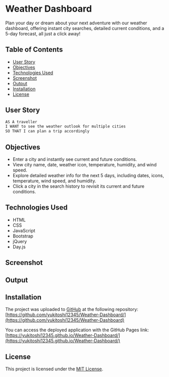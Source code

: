 # Weather Dashboard
Plan your day or dream about your next adventure with our weather dashboard, offering instant city searches, detailed current conditions, and a 5-day forecast, all just a click away!

## Table of Contents

- [User Story](#user-story)
- [Objectives](#objectives)
- [Technologies Used](#technologies-used)
- [Screenshot](#screenshot)
- [Output](#output)
- [Installation](#installation)
- [License](#license)


## User Story

```md
AS A traveller
I WANT to see the weather outlook for multiple cities
SO THAT I can plan a trip accordingly
```

## Objectives
- Enter a city and instantly see current and future conditions.
- View city name, date, weather icon, temperature, humidity, and wind speed.
- Explore detailed weather info for the next 5 days, including dates, icons, temperature, wind speed, and humidity.
- Click a city in the search history to revisit its current and future conditions.

## Technologies Used
- HTML
- CSS
- JavaScript
- Bootstrap 
- jQuery
- Day.js

## Screenshot



## Output



## Installation
The project was uploaded to [GitHub](https://github.com/) at the following repository:
[https://github.com/yukitoshi12345/Weather-Dashboard/](https://github.com/yukitoshi12345/Weather-Dashboard)

You can access the deployed application with the GitHub Pages link:
[https://yukitoshi12345.github.io/Weather-Dashboard/](https://yukitoshi12345.github.io/Weather-Dashboard/)

## License
This project is licensed under the [MIT License](https://github.com/Yukitoshi12345/Weather-Dashboard/blob/main/LICENSE).